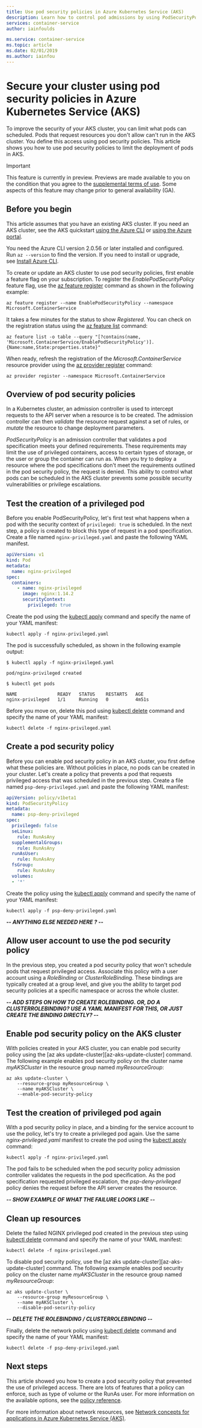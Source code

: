 ```yaml
---
title: Use pod security policies in Azure Kubernetes Service (AKS)
description: Learn how to control pod admissions by using PodSecurityPolicy in Azure Kubernetes Service (AKS)
services: container-service
author: iainfoulds

ms.service: container-service
ms.topic: article
ms.date: 02/01/2019
ms.author: iainfou
---
```


# Secure your cluster using pod security policies in Azure Kubernetes Service (AKS)

To improve the security of your AKS cluster, you can limit what pods can scheduled. Pods that request resources you don't allow can't run in the AKS cluster. You define this access using pod security policies. This article shows you how to use pod security policies to limit the deployment of pods in AKS.

> [!IMPORTANT]
> This feature is currently in preview. Previews are made available to you on the condition that you agree to the [supplemental terms of use][terms-of-use]. Some aspects of this feature may change prior to general availability (GA).

## Before you begin

This article assumes that you have an existing AKS cluster. If you need an AKS cluster, see the AKS quickstart [using the Azure CLI][aks-quickstart-cli] or [using the Azure portal][aks-quickstart-portal].

You need the Azure CLI version 2.0.56 or later installed and configured. Run `az --version` to find the version. If you need to install or upgrade, see [Install Azure CLI][install-azure-cli].

To create or update an AKS cluster to use pod security policies, first enable a feature flag on your subscription. To register the *EnablePodSecurityPolicy* feature flag, use the [az feature register][az-feature-register] command as shown in the following example:

```azurecli-interactive
az feature register --name EnablePodSecurityPolicy --namespace Microsoft.ContainerService
```

It takes a few minutes for the status to show *Registered*. You can check on the registration status using the [az feature list][az-feature-list] command:

```azurecli-interactive
az feature list -o table --query "[?contains(name, 'Microsoft.ContainerService/EnablePodSecurityPolicy')].{Name:name,State:properties.state}"
```

When ready, refresh the registration of the *Microsoft.ContainerService* resource provider using the [az provider register][az-provider-register] command:

```azurecli-interactive
az provider register --namespace Microsoft.ContainerService
```

## Overview of pod security policies

In a Kubernetes cluster, an admission controller is used to intercept requests to the API server when a resource is to be created. The admission controller can then *validate* the resource request against a set of rules, or *mutate* the resource to change deployment parameters.

*PodSecurityPolicy* is an admission controller that validates a pod specification meets your defined requirements. These requirements may limit the use of privileged containers, access to certain types of storage, or the user or group the container can run as. When you try to deploy a resource where the pod specifications don't meet the requirements outlined in the pod security policy, the request is denied. This ability to control what pods can be scheduled in the AKS cluster prevents some possible security vulnerabilities or privilege escalations.

## Test the creation of a privileged pod

Before you enable PodSecurityPolicy, let's first test what happens when a pod with the security context of `privileged: true` is scheduled. In the next step, a policy is created to block this type of request in a pod specification. Create a file named `nginx-privileged.yaml` and paste the following YAML manifest.

```yaml
apiVersion: v1
kind: Pod
metadata:
  name: nginx-privileged
spec:
  containers:
    - name: nginx-privileged
      image: nginx:1.14.2
      securityContext:
        privileged: true
```

Create the pod using the [kubectl apply][kubectl-apply] command and specify the name of your YAML manifest:

```console
kubectl apply -f nginx-privileged.yaml
```

The pod is successfully scheduled, as shown in the following example output:

```console
$ kubectl apply -f nginx-privileged.yaml

pod/nginx-privileged created

$ kubectl get pods

NAME               READY   STATUS    RESTARTS   AGE
nginx-privileged   1/1     Running   0          4m51s
```

Before you move on, delete this pod using [kubectl delete][kubectl-delete] command and specify the name of your YAML manifest:

```console
kubectl delete -f nginx-privileged.yaml
```

## Create a pod security policy

Before you can enable pod security policy in an AKS cluster, you first define what these policies are. Without policies in place, no pods can be created in your cluster. Let's create a policy that prevents a pod that requests privileged access that was scheduled in the previous step. Create a file named `psp-deny-privileged.yaml` and paste the following YAML manifest:

```yaml
apiVersion: policy/v1beta1
kind: PodSecurityPolicy
metadata:
  name: psp-deny-privileged
spec:
  privileged: false
  seLinux:
    rule: RunAsAny
  supplementalGroups:
    rule: RunAsAny
  runAsUser:
    rule: RunAsAny
  fsGroup:
    rule: RunAsAny
  volumes:
  - '*'
```

Create the policy using the [kubectl apply][kubectl-apply] command and specify the name of your YAML manifest:

```console
kubectl apply -f psp-deny-privileged.yaml
```

***-- ANYTHING ELSE NEEDED HERE ? --***

## Allow user account to use the pod security policy

In the previous step, you created a pod security policy that won't schedule pods that request privileged access. Associate this policy with a user account using a *RoleBinding* or *ClusterRoleBinding*. These bindings are typically created at a group level, and give you the ability to target pod security policies at a specific namespace or across the whole cluster.

***-- ADD STEPS ON HOW TO CREATE ROLEBINDING. OR, DO A CLUSTERROLEBINDING? USE A YAML MANIFEST FOR THIS, OR JUST CREATE THE BINDING DIRECTLY? --***

## Enable pod security policy on the AKS cluster

With policies created in your AKS cluster, you can enable pod security policy using the [az aks update-cluster][az-aks-update-cluster] command. The following example enables pod security policy on the cluster name *myAKSCluster* in the resource group named *myResourceGroup*:

```azurecli-interactive
az aks update-cluster \
    --resource-group myResourceGroup \
    --name myAKSCluster \
    --enable-pod-security-policy
```

## Test the creation of privileged pod again

With a pod security policy in place, and a binding for the service account to use the policy, let's try to create a privileged pod again. Use the same *nginx-privileged.yaml* manifest to create the pod using the [kubectl apply][kubectl-apply] command:

```console
kubectl apply -f nginx-privileged.yaml
```

The pod fails to be scheduled when the pod security policy admission controller validates the requests in the pod specification. As the pod specification requested privileged escalation, the *psp-deny-privileged* policy denies the request before the API server creates the resource.

***-- SHOW EXAMPLE OF WHAT THE FAILURE LOOKS LIKE --***

## Clean up resources

Delete the failed NGINX privileged pod created in the previous step using [kubectl delete][kubectl-delete] command and specify the name of your YAML manifest:

```console
kubectl delete -f nginx-privileged.yaml
```

To disable pod security policy, use the [az aks update-cluster][az-aks-update-cluster] command. The following example enables pod security policy on the cluster name *myAKSCluster* in the resource group named *myResourceGroup*:

```azurecli-interactive
az aks update-cluster \
    --resource-group myResourceGroup \
    --name myAKSCluster \
    --disable-pod-security-policy
```

***-- DELETE THE ROLEBINDING / CLUSTERROLEBINDING --***

Finally, delete the network policy using [kubectl delete][kubectl-delete] command and specify the name of your YAML manifest:

```console
kubectl delete -f psp-deny-privileged.yaml
```

## Next steps

This article showed you how to create a pod security policy that prevented the use of privileged access. There are lots of features that a policy can enforce, such as type of volume or the RunAs user. For more information on the available options, see the [policy reference][kubernetes-policy-reference].

For more information about network resources, see [Network concepts for applications in Azure Kubernetes Service (AKS)][concepts-network].

<!-- LINKS - external -->
[kubectl-apply]: https://kubernetes.io/docs/reference/generated/kubectl/kubectl-commands#apply
[kubectl-delete]: https://kubernetes.io/docs/reference/generated/kubectl/kubectl-commands#delete
[terms-of-use]: https://azure.microsoft.com/support/legal/preview-supplemental-terms/
[kubernetes-policy-reference]: https://kubernetes.io/docs/concepts/policy/pod-security-policy/#policy-reference

<!-- LINKS - internal -->
[aks-quickstart-cli]: kubernetes-walkthrough.md
[aks-quickstart-portal]: kubernetes-walkthrough-portal.md
[install-azure-cli]: /cli/azure/install-azure-cli
[concepts-network]: concepts-network.md
[az-feature-register]: /cli/azure/feature#az-feature-register
[az-feature-list]: /cli/azure/feature#az-feature-list
[az-provider-register]: /cli/azure/provider#az-provider-register
